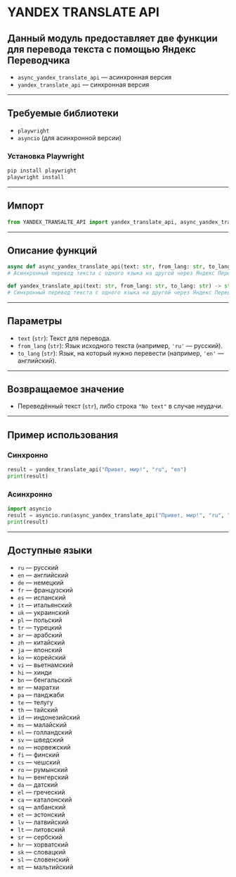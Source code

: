 # YANDEX TRANSLATE API

## Данный модуль предоставляет две функции для перевода текста с помощью Яндекс Переводчика

- `async_yandex_translate_api` — асинхронная версия
- `yandex_translate_api` — синхронная версия

---

## Требуемые библиотеки

- `playwright`
- `asyncio` (для асинхронной версии)

### Установка Playwright

```bash
pip install playwright
playwright install
```

---

## Импорт

```python
from YANDEX_TRANSALTE_API import yandex_translate_api, async_yandex_translate_api
```

---

## Описание функций

```python
async def async_yandex_translate_api(text: str, from_lang: str, to_lang: str) -> str
# Асинхронный перевод текста с одного языка на другой через Яндекс Переводчик.

def yandex_translate_api(text: str, from_lang: str, to_lang: str) -> str
# Синхронный перевод текста с одного языка на другой через Яндекс Переводчик.
```

---

## Параметры

- `text` (`str`): Текст для перевода.
- `from_lang` (`str`): Язык исходного текста (например, `'ru'` — русский).
- `to_lang` (`str`): Язык, на который нужно перевести (например, `'en'` — английский).

---

## Возвращаемое значение

- Переведённый текст (`str`), либо строка `"No text"` в случае неудачи.

---

## Пример использования

### Синхронно

```python
result = yandex_translate_api("Привет, мир!", "ru", "en")
print(result)
```

### Асинхронно

```python
import asyncio
result = asyncio.run(async_yandex_translate_api("Привет, мир!", "ru", "en"))
print(result)
```

---

## Доступные языки

- `ru` — русский
- `en` — английский
- `de` — немецкий
- `fr` — французский
- `es` — испанский
- `it` — итальянский
- `uk` — украинский
- `pl` — польский
- `tr` — турецкий
- `ar` — арабский
- `zh` — китайский
- `ja` — японский
- `ko` — корейский
- `vi` — вьетнамский
- `hi` — хинди
- `bn` — бенгальский
- `mr` — маратхи
- `pa` — панджаби
- `te` — телугу
- `th` — тайский
- `id` — индонезийский
- `ms` — малайский
- `nl` — голландский
- `sv` — шведский
- `no` — норвежский
- `fi` — финский
- `cs` — чешский
- `ro` — румынский
- `hu` — венгерский
- `da` — датский
- `el` — греческий
- `ca` — каталонский
- `sq` — албанский
- `et` — эстонский
- `lv` — латвийский
- `lt` — литовский
- `sr` — сербский
- `hr` — хорватский
- `sk` — словацкий
- `sl` — словенский
- `mt` — мальтийский
